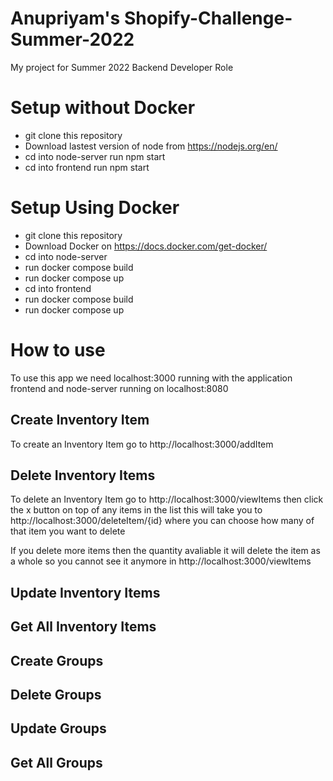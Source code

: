 # Anupriyam's Shopify-Challenge-Summer-2022
My project for Summer 2022 Backend Developer Role

# Setup without Docker
- git clone this repository
- Download lastest version of node from https://nodejs.org/en/
- cd into node-server run npm start
- cd into frontend run npm start




# Setup Using Docker

- git clone this repository
- Download Docker on https://docs.docker.com/get-docker/
- cd into node-server
- run docker compose build
- run docker compose up
- cd into frontend
- run docker compose build
- run docker compose up



# How to use
To use this app we need localhost:3000 running with the application frontend and node-server running on localhost:8080

## Create Inventory Item 
To create an Inventory Item go to http://localhost:3000/addItem

## Delete Inventory Items
To delete an Inventory Item go to http://localhost:3000/viewItems
then click the x button on top of any items in the list
this will take you to http://localhost:3000/deleteItem/{id}
where you can choose how many of that item you want to delete

If you delete more items then the quantity avaliable it will delete the item as a whole so you cannot see it anymore in http://localhost:3000/viewItems

## Update Inventory Items



## Get All Inventory Items

## Create Groups

## Delete Groups 

## Update Groups

## Get All Groups 


















